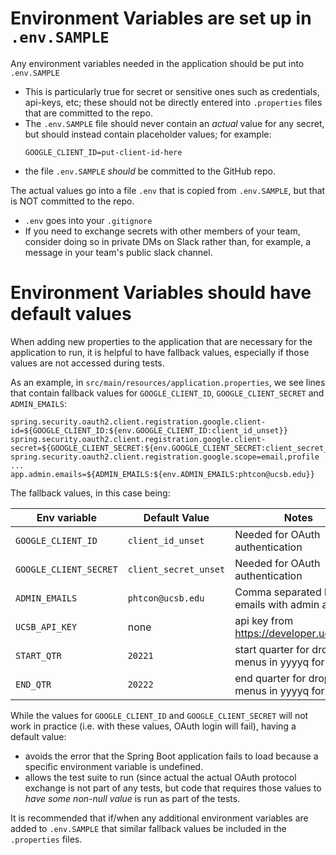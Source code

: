 # Environment Variables are set up in `.env.SAMPLE`

Any environment variables  needed in the application should be put into `.env.SAMPLE`
* This is particularly true for secret or sensitive ones such as credentials, api-keys, etc; these should not be
  directly entered into `.properties` files that are committed to the repo.
* The `.env.SAMPLE` file should never contain an *actual* value for any secret, but should instead contain 
  placeholder values; for example:
  ```
  GOOGLE_CLIENT_ID=put-client-id-here
  ```
* the file `.env.SAMPLE` *should* be committed to the GitHub repo.

The actual values go into a file `.env` that is copied from `.env.SAMPLE`, but that is NOT committed to the repo.
* `.env` goes into your `.gitignore`
* If you need to exchange secrets with other members of your team, consider doing so in private DMs on Slack rather than,
  for example, a message in your team's public slack channel.

# Environment Variables should have default values

When adding new properties to the application that are necessary for the application to run, it is
helpful to have fallback values, especially if those values are not accessed during tests.

As an example, in `src/main/resources/application.properties`, we see lines that contain fallback values for `GOOGLE_CLIENT_ID`, `GOOGLE_CLIENT_SECRET` and `ADMIN_EMAILS`:

```
spring.security.oauth2.client.registration.google.client-id=${GOOGLE_CLIENT_ID:${env.GOOGLE_CLIENT_ID:client_id_unset}}
spring.security.oauth2.client.registration.google.client-secret=${GOOGLE_CLIENT_SECRET:${env.GOOGLE_CLIENT_SECRET:client_secret_unset}}
spring.security.oauth2.client.registration.google.scope=email,profile
...
app.admin.emails=${ADMIN_EMAILS:${env.ADMIN_EMAILS:phtcon@ucsb.edu}}
```

The fallback values, in this case being:

| Env variable | Default Value | Notes |
|--------------|---------------|--------|
| `GOOGLE_CLIENT_ID` | `client_id_unset` |  Needed for OAuth authentication |
| `GOOGLE_CLIENT_SECRET` | `client_secret_unset` | Needed for OAuth authentication |
| `ADMIN_EMAILS` | `phtcon@ucsb.edu` |  Comma separated list emails with admin access |
| `UCSB_API_KEY` | none | api key from https://developer.ucsb.edu |
| `START_QTR` | `20221` | start quarter for dropdown menus in yyyyq format |
| `END_QTR` | `20222`  | end quarter for dropdown menus in yyyyq format |

While the values for `GOOGLE_CLIENT_ID` and `GOOGLE_CLIENT_SECRET` will not work in practice (i.e. with these values, OAuth login 
will fail), having a default value:
* avoids the error that the Spring Boot application fails to load because a specific environment variable is undefined.
* allows the test suite to run (since actual the actual OAuth protocol exchange is not part of any tests, but code that
  requires those values to *have some non-null value* is run as part of the tests.

It is recommended that if/when any additional environment variables are added to `.env.SAMPLE` that 
similar fallback values be included in the `.properties` files.




